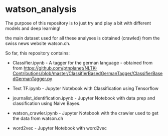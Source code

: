 # watson_analysis

The purpose of this repository is to just try and play a bit with different models and deep learning!

the main dataset used for all these analyses is obtained (crawled) from the swiss news website watson.ch. 

So far, this repository contains:

* Classifier.ipynb - A tagger for the german language - obtained from from https://github.com/ptnplanet/NLTK-Contributions/blob/master/ClassifierBasedGermanTagger/ClassifierBasedGermanTagger.py

* Text TF.ipynb - Jupyter Notebook with Classification using Tensorflow

* journalist_identification.ipynb - Jupyter Notebook with data prep and classification using Naive Bayes. 

* watson_crawler.ipynb - Jupyter Notebook with the crawler used to get the data from watson.ch

* word2vec - Jupyter Notebook with word2vec


